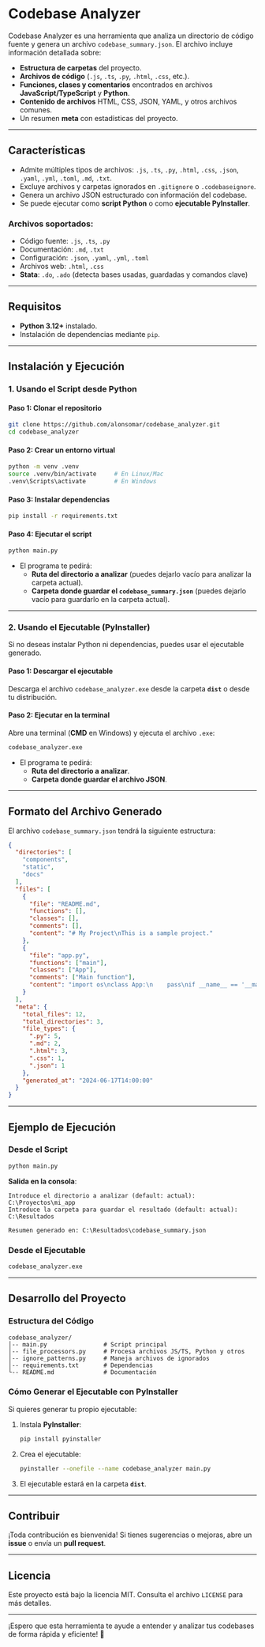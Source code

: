 # Codebase Analyzer

Codebase Analyzer es una herramienta que analiza un directorio de código fuente y genera un archivo `codebase_summary.json`. El archivo incluye información detallada sobre:

- **Estructura de carpetas** del proyecto.
- **Archivos de código** (`.js`, `.ts`, `.py`, `.html`, `.css`, etc.).
- **Funciones, clases y comentarios** encontrados en archivos **JavaScript/TypeScript** y **Python**.
- **Contenido de archivos** HTML, CSS, JSON, YAML, y otros archivos comunes.
- Un resumen **meta** con estadísticas del proyecto.

---

## **Características**

- Admite múltiples tipos de archivos: `.js`, `.ts`, `.py`, `.html`, `.css`, `.json`, `.yaml`, `.yml`, `.toml`, `.md`, `.txt`.
- Excluye archivos y carpetas ignorados en `.gitignore` o `.codebaseignore`.
- Genera un archivo JSON estructurado con información del codebase.
- Se puede ejecutar como **script Python** o como **ejecutable PyInstaller**.

### Archivos soportados:
- Código fuente: `.js`, `.ts`, `.py`
- Documentación: `.md`, `.txt`
- Configuración: `.json`, `.yaml`, `.yml`, `.toml`
- Archivos web: `.html`, `.css`
- **Stata**: `.do`, `.ado` (detecta bases usadas, guardadas y comandos clave)

---

## **Requisitos**

- **Python 3.12+** instalado.
- Instalación de dependencias mediante `pip`.

---

## **Instalación y Ejecución**

### **1. Usando el Script desde Python**

#### **Paso 1: Clonar el repositorio**
```bash
git clone https://github.com/alonsomar/codebase_analyzer.git
cd codebase_analyzer
```

#### **Paso 2: Crear un entorno virtual**
```bash
python -m venv .venv
source .venv/bin/activate     # En Linux/Mac
.venv\Scripts\activate        # En Windows
```

#### **Paso 3: Instalar dependencias**
```bash
pip install -r requirements.txt
```

#### **Paso 4: Ejecutar el script**
```bash
python main.py
```

- El programa te pedirá:
  - **Ruta del directorio a analizar** (puedes dejarlo vacío para analizar la carpeta actual).
  - **Carpeta donde guardar el `codebase_summary.json`** (puedes dejarlo vacío para guardarlo en la carpeta actual).

---

### **2. Usando el Ejecutable (PyInstaller)**

Si no deseas instalar Python ni dependencias, puedes usar el ejecutable generado.

#### **Paso 1: Descargar el ejecutable**
Descarga el archivo `codebase_analyzer.exe` desde la carpeta **`dist`** o desde tu distribución.

#### **Paso 2: Ejecutar en la terminal**
Abre una terminal (**CMD** en Windows) y ejecuta el archivo `.exe`:

```bash
codebase_analyzer.exe
```

- El programa te pedirá:
  - **Ruta del directorio a analizar**.
  - **Carpeta donde guardar el archivo JSON**.

---

## **Formato del Archivo Generado**

El archivo `codebase_summary.json` tendrá la siguiente estructura:

```json
{
  "directories": [
    "components",
    "static",
    "docs"
  ],
  "files": [
    {
      "file": "README.md",
      "functions": [],
      "classes": [],
      "comments": [],
      "content": "# My Project\nThis is a sample project."
    },
    {
      "file": "app.py",
      "functions": ["main"],
      "classes": ["App"],
      "comments": ["Main function"],
      "content": "import os\nclass App:\n    pass\nif __name__ == '__main__':\n    main()"
    }
  ],
  "meta": {
    "total_files": 12,
    "total_directories": 3,
    "file_types": {
      ".py": 5,
      ".md": 2,
      ".html": 3,
      ".css": 1,
      ".json": 1
    },
    "generated_at": "2024-06-17T14:00:00"
  }
}
```

---

## **Ejemplo de Ejecución**

### **Desde el Script**
```bash
python main.py
```

**Salida en la consola**:
```
Introduce el directorio a analizar (default: actual): C:\Proyectos\mi_app
Introduce la carpeta para guardar el resultado (default: actual): C:\Resultados

Resumen generado en: C:\Resultados\codebase_summary.json
```

### **Desde el Ejecutable**
```bash
codebase_analyzer.exe
```

---

## **Desarrollo del Proyecto**

### **Estructura del Código**
```
codebase_analyzer/
│-- main.py                # Script principal
│-- file_processors.py     # Procesa archivos JS/TS, Python y otros
│-- ignore_patterns.py     # Maneja archivos de ignorados
│-- requirements.txt       # Dependencias
└-- README.md              # Documentación
```

### **Cómo Generar el Ejecutable con PyInstaller**
Si quieres generar tu propio ejecutable:

1. Instala **PyInstaller**:
   ```bash
   pip install pyinstaller
   ```

2. Crea el ejecutable:
   ```bash
   pyinstaller --onefile --name codebase_analyzer main.py
   ```

3. El ejecutable estará en la carpeta **`dist`**.

---

## **Contribuir**

¡Toda contribución es bienvenida! Si tienes sugerencias o mejoras, abre un **issue** o envía un **pull request**.

---

## **Licencia**

Este proyecto está bajo la licencia MIT. Consulta el archivo `LICENSE` para más detalles.

---

¡Espero que esta herramienta te ayude a entender y analizar tus codebases de forma rápida y eficiente! 🚀
